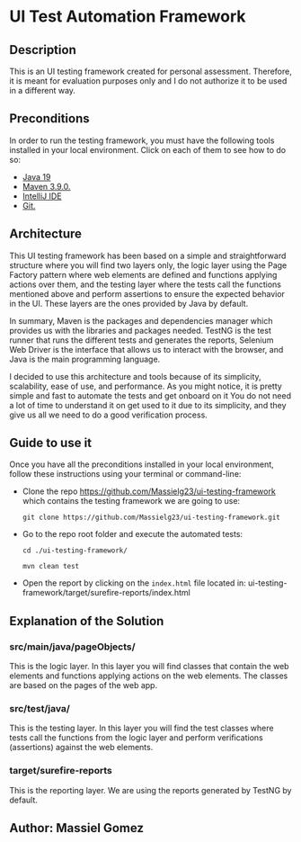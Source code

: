 # UI Test Automation Framework

## Description
This is an UI testing framework created for personal assessment. Therefore, it is meant for evaluation purposes only and I do not authorize it to be used in a different way. 

## Preconditions
In order to run the testing framework, you must have the following tools installed in your local environment. Click on each of them to see how to do so:
- [Java 19](https://www.geeksforgeeks.org/download-and-install-java-development-kit-jdk-on-windows-mac-and-linux/?ref=rp)
- [Maven 3.9.0.](https://www.baeldung.com/install-maven-on-windows-linux-mac)
- [IntelliJ IDE](https://www.jetbrains.com/idea/download/download-thanks.html)
- [Git.](https://git-scm.com/downloads)

## Architecture
This UI testing framework has been based on a simple and straightforward structure where you will find two layers only, the logic layer using the Page Factory pattern where web elements are defined and functions applying actions over them, and the testing layer where the tests call the functions mentioned above and perform assertions to ensure the expected behavior in the UI. These layers are the ones provided by Java by default.

In summary, Maven is the packages and dependencies manager which provides us with the libraries and packages needed. TestNG is the test runner that runs the different tests and generates the reports, Selenium Web Driver is the interface that allows us to interact with the browser, and Java is the main programming language.

I decided to use this architecture and tools because of its simplicity, scalability, ease of use, and performance.
As you might notice, it is pretty simple and fast to automate the tests and get onboard on it  You do not need a lot of time to understand it on get used to it due to its simplicity, and they give us all we need to do a good verification process.

## Guide to use it

Once you have all the preconditions installed in your local environment, follow these instructions using your terminal or command-line:


- Clone the repo https://github.com/Massielg23/ui-testing-framework which contains the testing framework we are going to use:

    `git clone https://github.com/Massielg23/ui-testing-framework.git`


- Go to the repo root folder and execute the automated tests:

    `cd ./ui-testing-framework/`

    `mvn clean test`


- Open the report by clicking on the `index.html` file located in: ui-testing-framework/target/surefire-reports/index.html

## Explanation of the Solution

### src/main/java/pageObjects/
This is the logic layer. In this layer you will find classes that contain the web elements and functions applying actions on the web elements. The classes are based on the pages of the web app.

### src/test/java/
This is the testing layer. In this layer you will find the test classes where tests call the functions from the logic layer and perform verifications (assertions) against the web elements.

### target/surefire-reports
This is the reporting layer. We are using the reports generated by TestNG by default.

## Author: Massiel Gomez

